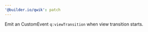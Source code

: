 ```yaml
---
'@builder.io/qwik': patch
---
```


Emit an CustomEvent `q:viewTransition` when view transition starts.
